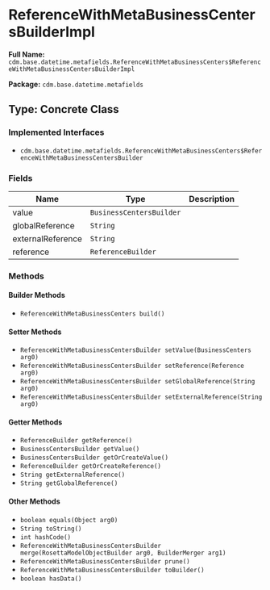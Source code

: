 # ReferenceWithMetaBusinessCentersBuilderImpl

**Full Name:** `cdm.base.datetime.metafields.ReferenceWithMetaBusinessCenters$ReferenceWithMetaBusinessCentersBuilderImpl`

**Package:** `cdm.base.datetime.metafields`

## Type: Concrete Class

### Implemented Interfaces

- `cdm.base.datetime.metafields.ReferenceWithMetaBusinessCenters$ReferenceWithMetaBusinessCentersBuilder`

### Fields

| Name | Type | Description |
|------|------|-------------|
| value | `BusinessCentersBuilder` |  |
| globalReference | `String` |  |
| externalReference | `String` |  |
| reference | `ReferenceBuilder` |  |

### Methods

#### Builder Methods

- `ReferenceWithMetaBusinessCenters build()`

#### Setter Methods

- `ReferenceWithMetaBusinessCentersBuilder setValue(BusinessCenters arg0)`
- `ReferenceWithMetaBusinessCentersBuilder setReference(Reference arg0)`
- `ReferenceWithMetaBusinessCentersBuilder setGlobalReference(String arg0)`
- `ReferenceWithMetaBusinessCentersBuilder setExternalReference(String arg0)`

#### Getter Methods

- `ReferenceBuilder getReference()`
- `BusinessCentersBuilder getValue()`
- `BusinessCentersBuilder getOrCreateValue()`
- `ReferenceBuilder getOrCreateReference()`
- `String getExternalReference()`
- `String getGlobalReference()`

#### Other Methods

- `boolean equals(Object arg0)`
- `String toString()`
- `int hashCode()`
- `ReferenceWithMetaBusinessCentersBuilder merge(RosettaModelObjectBuilder arg0, BuilderMerger arg1)`
- `ReferenceWithMetaBusinessCentersBuilder prune()`
- `ReferenceWithMetaBusinessCentersBuilder toBuilder()`
- `boolean hasData()`

